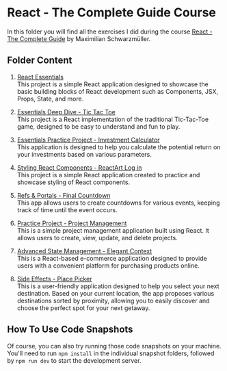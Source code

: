 # React - The Complete Guide Course

In this folder you will find all the exercises I did during the course [React - The Complete Guide](https://acad.link/reactjs) by Maximilian Schwarzmüller.

## Folder Content

1. [React Essentials](/REACT/React%20-%20The%20Complete%20Guide/01%20-%20React%20Essentials/react-essentials)<br>
   This project is a simple React application designed to showcase the basic building blocks of React development  such as Components, JSX, Props, State, and more.

2. [Essentials Deep Dive - Tic Tac Toe](/REACT/React%20-%20The%20Complete%20Guide/02%20-%20Essentials%20Deep%20Dive/tic-tac-toe)<br>
   This project is a React implementation of the traditional Tic-Tac-Toe game, designed to be easy to understand and fun to play.

3. [Essentials Practice Project - Investment Calculator](/REACT/React%20-%20The%20Complete%20Guide/03%20-%20Essentials%20Practice%20Project/investment-calculator)<br>
   This application is designed to help you calculate the potential return on your investments based on various parameters.

4. [Styling React Components - ReactArt Log in](/REACT/React%20-%20The%20Complete%20Guide/04%20-%20Styling%20React%20Components/reactart-login)<br>
   This project is a simple React application created to practice and showcase styling of React components.

5. [Refs & Portals - Final Countdown](/REACT/React%20-%20The%20Complete%20Guide/05%20-%20Refs%20&%20Portals/final-countdown)<br>
   This app allows users to create countdowns for various events, keeping track of time until the event occurs.

6. [Practice Project - Project Management](/REACT/React%20-%20The%20Complete%20Guide/06%20-%20Practice%20Project/project-management)<br>
   This is a simple project management application built using React. It allows users to create, view, update, and delete projects.

7. [Advanced State Management - Elegant Context](/REACT/React%20-%20The%20Complete%20Guide/07%20-%20Advanced%20State%20Management/elegant-context)<br>
   This is a React-based e-commerce application designed to provide users with a convenient platform for purchasing products online.

8. [Side Effects - Place Picker](/REACT/React%20-%20The%20Complete%20Guide/08%20-%20Side%20Effects/place-picker)<br>
   This is a user-friendly application designed to help you select your next destination. Based on your current location, the app proposes various destinations sorted by proximity, allowing you to easily discover and choose the perfect spot for your next getaway.


## How To Use Code Snapshots

Of course, you can also try running those code snapshots on your machine. You'll need to run `npm install` in the individual snapshot folders, followed by `npm run dev` to start the development server.
